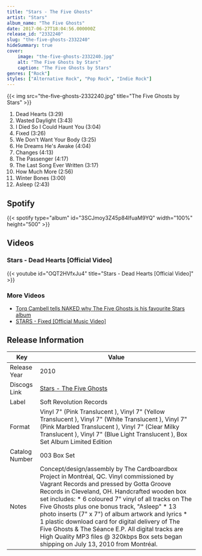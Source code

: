 ```yaml
---
title: "Stars - The Five Ghosts"
artist: "Stars"
album_name: "The Five Ghosts"
date: 2017-06-27T18:04:56.000000Z
release_id: "2332240"
slug: "the-five-ghosts-2332240"
hideSummary: true
cover:
    image: "the-five-ghosts-2332240.jpg"
    alt: "The Five Ghosts by Stars"
    caption: "The Five Ghosts by Stars"
genres: ["Rock"]
styles: ["Alternative Rock", "Pop Rock", "Indie Rock"]
---
```


{{< img src="the-five-ghosts-2332240.jpg" title="The Five Ghosts by Stars" >}}

<!-- section break -->

1. Dead Hearts (3:29)
2. Wasted Daylight (3:43)
3. I Died So I Could Haunt You (3:04)
4. Fixed (3:26)
5. We Don't Want Your Body (3:25)
6. He Dreams He's Awake (4:04)
7. Changes (4:13)
8. The Passenger (4:17)
9. The Last Song Ever Written (3:17)
10. How Much More (2:56)
11. Winter Bones (3:00)
12. Asleep (2:43)

<!-- section break -->


## Spotify
{{< spotify type="album" id="3SCJmoy3Z45p84IfuaM9YQ" width="100%" height="500" >}}



## Videos
### Stars - Dead Hearts [Official Video]
{{< youtube id="OQT2HVfxJu4" title="Stars - Dead Hearts [Official Video]" >}}<br>

### More Videos

- [Torq Cambell tells NAKED why The Five Ghosts is his favourite Stars album](https://www.youtube.com/watch?v=TERbyLZDCqU)
- [STARS - Fixed [Official Music Video]](https://www.youtube.com/watch?v=17jdZdVmEuk)


## Release Information
|  Key           | Value                                                |
| ---------------| ---------------------------------------------------- |
| Release Year   | 2010                                   |
| Discogs Link   | [Stars - The Five Ghosts](https://www.discogs.com/release/2332240-Stars-The-Five-Ghosts) |
| Label          | Soft Revolution Records |
| Format         | Vinyl 7" (Pink Translucent ), Vinyl 7" (Yellow Translucent ), Vinyl 7" (White Translucent ), Vinyl 7" (Pink Marbled Translucent ), Vinyl 7" (Clear Milky Translucent ), Vinyl 7" (Blue Light Translucent ), Box Set Album Limited Edition |
| Catalog Number | 003 Box Set |
| Notes | Concept/design/assembly by The Cardboardbox Project in Montréal, QC.  Vinyl commissioned by Vagrant Records and pressed by Gotta Groove Records in Cleveland, OH.  Handcrafted wooden box set includes:  * 6 coloured 7" vinyl of all tracks on The Five Ghosts plus one bonus track, "Asleep" * 13 photo inserts (7" x 7") of album artwork and lyrics * 1 plastic download card for digital delivery of The Five Ghosts & The Séance E.P.  All digital tracks are High Quality MP3 files @ 320kbps  Box sets began shipping on July 13, 2010 from Montréal. |